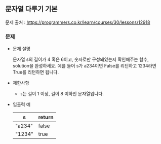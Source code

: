 ## 문자열 다루기 기본

문제 출처 : https://programmers.co.kr/learn/courses/30/lessons/12918

### 문제

- 문제 설명

  문자열 s의 길이가 4 혹은 6이고, 숫자로만 구성돼있는지 확인해주는 함수, solution을 완성하세요. 예를 들어 s가 a234이면 False를 리턴하고 1234라면 True를 리턴하면 됩니다.

- 제한사항

  - `s`는 길이 1 이상, 길이 8 이하인 문자열입니다.
  
- 입출력 예

  | s      | return |
  | ------ | ------ |
  | "a234" | false  |
  | "1234" | true   |
